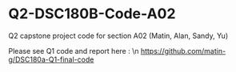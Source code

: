 # Q2-DSC180B-Code-A02
Q2 capstone project code for section A02 (Matin, Alan, Sandy, Yu)

Please see Q1 code and report here : \n
https://github.com/matin-g/DSC180a-Q1-final-code

